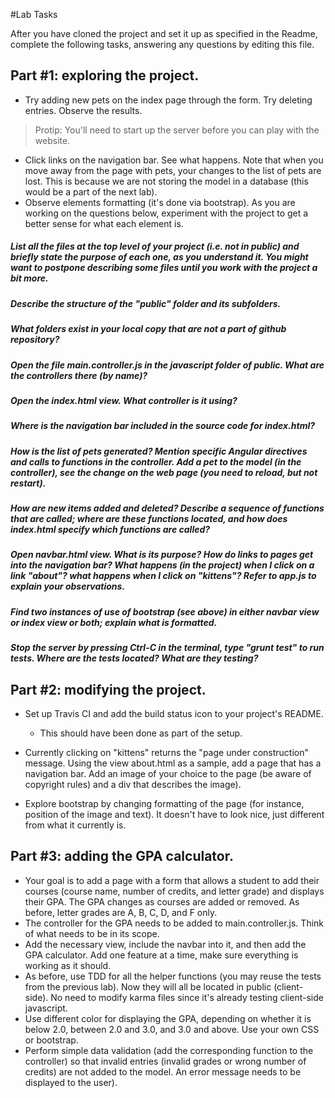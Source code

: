 #Lab Tasks

After you have cloned the project and set it up as specified in the Readme, complete the following tasks, answering any
questions by editing this file. 

## Part #1: exploring the project.

- Try adding new pets on the index page through the form. Try deleting entries. Observe the results. 

> Protip: You'll need to start up the server before you can play with the website.

- Click links on the navigation bar. See what happens. Note that when you move away from the page with pets, your changes to the list of pets are lost. This is because we are not storing the model in a database (this would be a part of the next lab). 
- Observe elements formatting (it's done via bootstrap). As you are working on the questions below, experiment with the project to get a better sense for what each element is. 

##### List all the files at the top level of your project (i.e. not in public) and briefly state the purpose of each one, as you understand it. You might want to postpone describing some files until you work with the project a bit more. 
##### Describe the structure of the "public" folder and its subfolders. 
##### What folders exist in your local copy that are not a part of github repository? 
##### Open the file main.controller.js in the javascript folder of public. What are the controllers there (by name)? 
##### Open the index.html view. What controller is it using? 
##### Where is the navigation bar included in the source code for index.html? 
##### How is the list of pets generated? Mention specific Angular directives and calls to functions in the controller. Add a pet to the model (in the controller), see the change on the web page (you need to reload, but not restart). 
##### How are new items added and deleted? Describe a sequence of functions that are called; where are these functions located, and how does index.html specify which functions are called? 
##### Open navbar.html view. What is its purpose? How do links to pages get into the navigation bar? What happens (in the project) when I click on a link "about"? what happens when I click on "kittens"? Refer to app.js to explain your observations. 
##### Find two instances of use of bootstrap (see above) in either navbar view or index view or both; explain what is formatted. 
##### Stop the server by pressing Ctrl-C in the terminal, type "grunt test" to run tests. Where are the tests located? What are they testing? 

## Part #2: modifying the project.

- Set up Travis CI and add the build status icon to your project's README.
  - This should have been done as part of the setup.

- Currently clicking on "kittens" returns the "page under construction" message. Using the view about.html as a sample, add a page that has a navigation bar. Add an image of your choice to the page (be aware of copyright rules) and a div that describes the image). 
- Explore bootstrap by changing formatting of the page (for instance, position of the image and text). It doesn't have to look nice, just different from what it currently is. 

## Part #3: adding the GPA calculator.
- Your goal is to add a page with a form that allows a student to add their courses (course name, number of credits, and letter grade) and displays their GPA. The GPA changes as courses are added or removed. As before, letter grades are A, B, C, D, and F only. 
- The controller for the GPA needs to be added to main.controller.js. Think of what needs to be in its scope. 
- Add the necessary view, include the navbar into it, and then add the GPA calculator. Add one feature at a time, make sure everything is working as it should. 
- As before, use TDD for all the helper functions (you may reuse the tests from the previous lab). Now they will all be located in public (client-side). No need to modify karma files since it's already testing client-side javascript. 
- Use different color for displaying the GPA, depending on whether it is below 2.0, between 2.0 and 3.0, and 3.0 and above. Use your own CSS or bootstrap. 
- Perform simple data validation (add the corresponding function to the controller) so that invalid entries (invalid grades or wrong number of credits) are not added to the model. An error message needs to be displayed to the user). 


